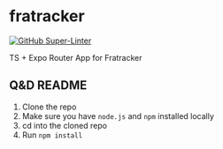 # fratracker
[![GitHub Super-Linter](https://github.com/neilsong/fratracker/actions/workflows/super-linter.yml/badge.svg)](https://github.com/marketplace/actions/super-linter)  

  
TS + Expo Router App for Fratracker

## Q&D README

1. Clone the repo
2. Make sure you have `node.js` and `npm` installed locally
3. cd into the cloned repo
4. Run `npm install`
